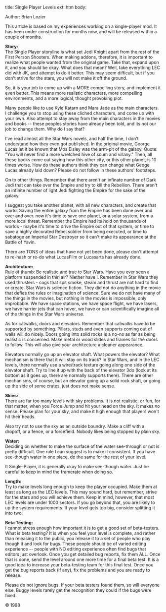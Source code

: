 title: Single Player Levels
ext: htm
body:

Author: Brian Lozier
  
This article is based on my experiences working on a single-player mod. It has 
been under construction for months now, and will be released within a couple of
months.  
  
**Story:**  
The Single Player storyline is what set Jedi Knight apart from the rest
of the First Person Shooters. When making addons, therefore, it is
important to realize what people wanted from the original game. Take
that, expand upon it, and you should be okay. What does that mean? Well,
take everything LEC did with JK, and attempt to do it better. This may
seem difficult, but if you don't strive for the stars, you will not make
it off the ground.  
  
So, it is your job to come up with a MORE compelling story, and
implement it even better. This means more realistic characters, more
compelling environments, and a more logical, thought provoking plot.  
  
Many people like to use Kyle Katarn and Mara Jade as the main
characters. I challenge you to stop using these cliched characters, and
come up with your own. Also attempt to stay away from the main
characters in the movies and books -- these peoples stories have already
been told, and its not our job to change them. Why do I say that?  
  
I've read almost all the Star Wars novels, and half the time, I don't
understand how they even got published. In the original movie, George
Lucas let it be known that Mos Eisley was the arm-pit of the galaxy.
Quote: "You will never find a more wretched hive of scum and villany."
Then, all these books come out saying how this other city, or this other
planet, is 10 times worse. How do these authors think they can change
what Geoge Lucas already laid down? Please do not follow in these
authors' footsteps.  
  
On to other things. Remember that there aren't an infinate number of
Dark Jedi that can take over the Empire and try to kill the Rebellion.
There aren't an infinite number of light Jedi fighting the Empire for
the sake of the galaxy.  
  
I suggest you take another planet, with all new characters, and create
that world. Saving the entire galaxy from the Empire has been done over
and over and over. now it's time to save one planet, or a solar system,
from a more local threat. Remember the Empire had its hold on thousands
of worlds - maybe it's time to drive the Empire out of that system, or
time to save a highly decorated Rebel soldier from being executed, or
time to sabatoge an Imperial Star Destroyer so it can't make its
appearance at the Battle of Yavin.  
  
There are TONS of ideas that have not yet been done, please don't
attempt to re-hash or re-do what LucasFilm or Lucasarts has already
done.  
  
**Architecture:**  
Rule of thumb: Be realistic and true to Star Wars. Have you ever seen a
platform suspended in thin air? Niether have I. Remember in Star Wars
they used thrusters - cogs that spit smoke, steam and thrust are not
hard to find or create. Star Wars is science fiction. They did not do
anything in the movie that defies the rules or imagination of science.
Sure we do not have many of the things in the movies, but nothing in the
movies is impossible, only improbable. We have space stations, we have
space flight, we have lasers, we have harrier jets that can hover, we
have or can scientifically imagine all of the things in the Star Wars
universe.  
  
As for catwalks, doors and elevators. Remember that catwalks have to be
supported by something. Pillars, studs and even supports coming out of
walls will do nicely. Doors going into solid rocks is a no-no as far as
being realistic is concerned. Make metal or wood slides and frames for
the doors to follow. This will also give your architecture a cleaner
appearance.  
  
Elevators normally go up an elevator shaft. What powers the elevator?
What mechanism is there that it will stay on its track? In Star Wars,
and in the LEC levels, there normally use a wire/track texture going
along one side of the elevator shaft. Try to line it up with the back of
the elevator 3do (look at its bottom as it goes up, there are normally
supports there). There are other mechanisms, of course, but an elevator
going up a solid rock shaft, or going up the side of some crates, just
does not make sense.  
  
**Skies:**  
There are far too many levels with sky problems. It is not realistic, or
fun, for that matter, when you Force Jump and hit your head on the sky.
It makes no sense. Please plan for your sky, and make it high enough
that players won't hit their heads.  
  
Also try not to use the sky as an outside boundry. Make a cliff with a
dropoff, or a fence, or a forcefield. Nobody likes being stopped by
plain sky.  
  
**Water:**  
Deciding on whether to make the surface of the water see-through or not
is pretty difficult. One rule I can suggest is to make it consistent. If
you have see-though water in one place, do the same for the rest of your
level.  
  
It Single-Player, it is generally okay to make see-though water. Just be
careful to keep in mind the framerate when doing so.  
  
**Length:**  
Try to make levels long enough to keep the player occupied. Make them at
least as long as the LEC levels. This may sound hard, but remember,
strive for the stars and you will achieve them. Keep in mind, however,
that most LEC levels are under 1000 sectors. If you go beyond that, you
are likely to up the system requirements. If your level gets too big,
consider splitting it into two.  
  
**Beta Testing:**  
I cannot stress enough how important it is to get a good set of
beta-testers. What is beta testing? It is when you feel your level is
complete, and rather than releasing it to the public, you release it to
a set of people who play though it and look for bugs. These people
should be of varied editing experience -- people with NO editing
experience often find bugs that editors just overlook. Once you get
detailed bug reports, fix them ALL. Once that is done, send the level
around one more time for a final beta test. It is a good idea to
increase your beta-testing team for this final test. Once you get the
bug reports back (if any), fix the problems and you are ready to
release.  
  
Please do not ignore bugs. If your beta testers found them, so will
everyone else. Buggy levels rarely get the recognition they could if the
bugs were fixed.  
  
© 1998

